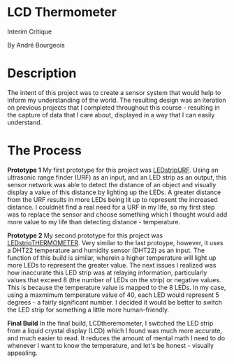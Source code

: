 # LCD Thermometer
Interim Critique

By André Bourgeois

# Description
The intent of this project was to create a sensor system that would help to inform my understanding of the world. The resulting design was an iteration on previous projects
that I completed throughout this course - resulting in the capture of data that I care about, displayed in a way that I can easily understand.

# The Process
**Prototype 1**
My first prototype for this project was [LEDstripURF](https://github.com/andrelbourgeois/CASA0016/tree/master/LEDstripURF). Using an ultrasonic range finder (URF) as an input, and
an LED strip as an output, this sensor network was able to detect the distance of an object and visually display a value of this distance by lighting up the LEDs. A greater
distance from the URF results in more LEDs being lit up to represent the increased distance. I couldnèt find a real need for a URF in my life, so my first step was to replace
the sensor and choose something which I thought would add more value to my life than detecting distance - temperature.

**Prototype 2**
My second prototype for this project was [LEDstripTHERMOMETER](https://github.com/andrelbourgeois/CASA0016/tree/master/LEDstripTHERMOMETER). Very similar to the last protoype,
however, it uses a DHT22 temperature and humidity sensor (DHT22) as an input. The function of this build is similar, wherein a higher temperature will light up more LEDs to
represent the greater value. The next issues I realized was how inaccurate this LED strip was at relaying information, particularly values that exceed 8 (the number of LEDs
on the strip) or negative values. This is because the temperature value is mapped to the 8 LEDs. In my case, using a maxmimum temperature value of 40, each LED would represent
5 degrees - a fairly significant number. I decided it would be better to switch the LED strip for something a little more human-friendly.

**Final Build**
In the final build, LCDtheremometer, I switched the LED strip from a liquid crystal display (LCD) which I found was much more accurate, and much easier to read. It reduces the amount of mental
math I need to do whenever I want to know the temperature, and let's be honest - visually appealing.

